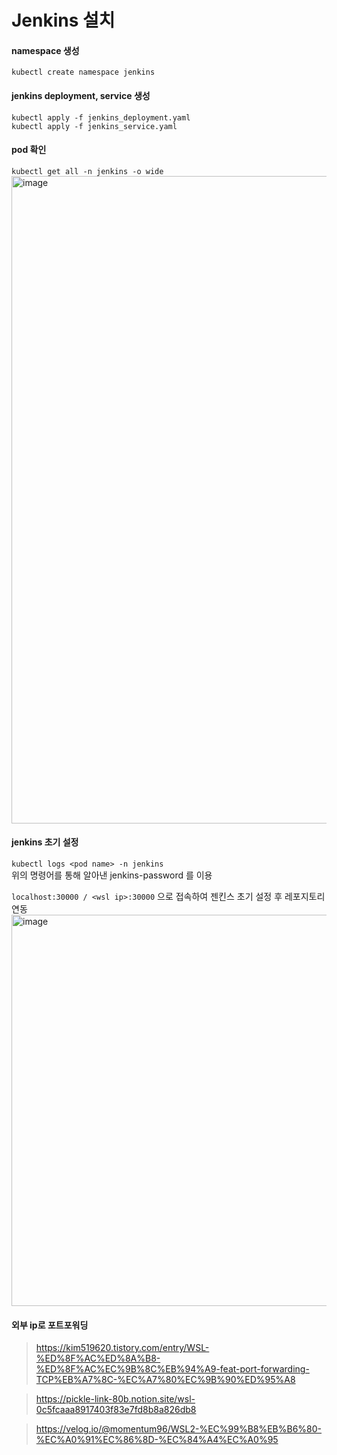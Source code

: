 # Jenkins 설치

#### namespace 생성   
`kubectl create namespace jenkins`   

#### jenkins deployment, service 생성   
`kubectl apply -f jenkins_deployment.yaml`   
`kubectl apply -f jenkins_service.yaml`   

#### pod 확인   
`kubectl get all -n jenkins -o wide`   
<img width="1036" alt="image" src="https://github.com/2023-opensw/Jenkins/assets/98319466/fefef245-0736-4796-8dde-aaa7988f9020">


#### jenkins 초기 설정   
`kubectl logs <pod name> -n jenkins`   
위의 명령어를 통해 알아낸 jenkins-password 를 이용    
   
`localhost:30000 / <wsl ip>:30000` 으로 접속하여 젠킨스 초기 설정 후 레포지토리 연동   
<img width="626" alt="image" src="https://github.com/2023-opensw/Jenkins/assets/98319466/2fdb7c15-951a-44ac-a2c2-f3810f57e86b">


#### 외부 ip로 포트포워딩
> https://kim519620.tistory.com/entry/WSL-%ED%8F%AC%ED%8A%B8-%ED%8F%AC%EC%9B%8C%EB%94%A9-feat-port-forwarding-TCP%EB%A7%8C-%EC%A7%80%EC%9B%90%ED%95%A8

> https://pickle-link-80b.notion.site/wsl-0c5fcaaa8917403f83e7fd8b8a826db8

> https://velog.io/@momentum96/WSL2-%EC%99%B8%EB%B6%80-%EC%A0%91%EC%86%8D-%EC%84%A4%EC%A0%95

